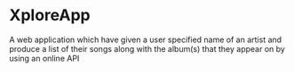 # XploreApp
A web application which have given a user specified name of an artist and produce a list of their songs along with the album(s) that they appear on by using an online API
